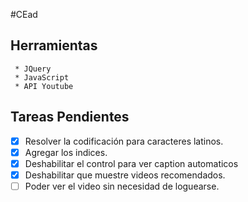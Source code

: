 #CEad
 ## Herramientas ##
     * JQuery
     * JavaScript
     * API Youtube

## Tareas Pendientes
- [x] Resolver la codificación para caracteres latinos.
- [x] Agregar los indices.
- [x] Deshabilitar el control para ver caption automaticos
- [x] Deshabilitar que muestre videos recomendados.
- [ ] Poder ver el video sin necesidad de loguearse.
